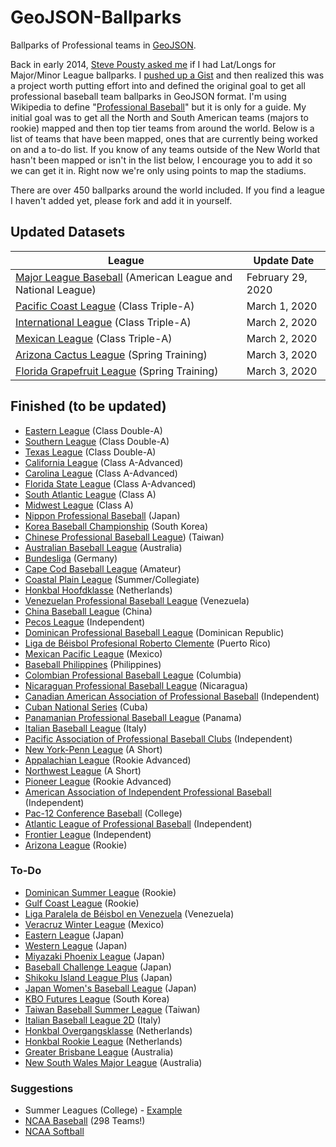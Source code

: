 # GeoJSON-Ballparks

Ballparks of Professional teams in [GeoJSON](http://geojson.org).

Back in early 2014, [Steve Pousty asked me](https://twitter.com/TheSteve0/status/436588544329388032) if I had Lat/Longs for Major/Minor League ballparks.  I [pushed up a Gist](https://gist.github.com/cageyjames/9142310) and then realized this was a project worth putting effort into and defined the original goal to get all professional baseball team ballparks in GeoJSON format.  I'm using Wikipedia to define "[Professional Baseball](https://en.wikipedia.org/wiki/Professional_baseball)" but it is only for a guide.  My initial goal was to get all the North and South American teams (majors to rookie) mapped and then top tier teams from around the world.  Below is a list of teams that have been mapped, ones that are currently being worked on and a to-do list.  If you know of any teams outside of the New World that hasn't been mapped or isn't in the list below, I encourage you to add it so we can get it in.  Right now we're only using points to map the stadiums.  

There are over 450 ballparks around the world included.  If you find a league I haven't added yet, please fork and add it in yourself.

## Updated Datasets

| League  | Update Date |
| ------------- | ------------- |
| [Major League Baseball](http://mlb.com) (American League and National League) | February 29, 2020 |
| [Pacific Coast League](http://www.milb.com/index.jsp?sid=l112) (Class Triple-A) | March 1, 2020 |
| [International League](http://www.milb.com/index.jsp?sid=l117) (Class Triple-A) | March 2, 2020 |
| [Mexican League](http://www.milb.com/index.jsp?sid=l125) (Class Triple-A) | March 2, 2020 |
| [Arizona Cactus League](http://www.cactusleague.com) (Spring Training) | March 3, 2020 |
| [Florida Grapefruit League](http://www.floridagrapefruitleague.com) (Spring Training) | March 3, 2020 |

## Finished (to be updated)

* [Eastern League](http://www.milb.com/index.jsp?sid=l113) (Class Double-A)
* [Southern League](http://www.milb.com/index.jsp?sid=l111) (Class Double-A)
* [Texas League](http://www.milb.com/index.jsp?sid=l109) (Class Double-A)
* [California League](http://www.milb.com/index.jsp?sid=l110) (Class A-Advanced)
* [Carolina League](http://www.milb.com/index.jsp?sid=l122) (Class A-Advanced)
* [Florida State League](http://www.milb.com/index.jsp?sid=l123) (Class A-Advanced)
* [South Atlantic League](http://www.milb.com/index.jsp?sid=l116) (Class A)
* [Midwest League](http://www.milb.com/index.jsp?sid=l118) (Class A)
* [Nippon Professional Baseball](http://www.npb.or.jp) (Japan)
* [Korea Baseball Championship](http://www.koreabaseball.com/) (South Korea)
* [Chinese Professional Baseball League](http://www.cpbl.com.tw)) (Taiwan)
* [Australian Baseball League](http://web.theabl.com.au) (Australia)
* [Bundesliga](http://baseball-bundesliga.de/) (Germany)
* [Cape Cod Baseball League](http://www.capecodbaseball.org/) (Amateur)  
* [Coastal Plain League](http://www.coastalplain.com) (Summer/Collegiate)
* [Honkbal Hoofdklasse](http://www.honkbalsite.comve) (Netherlands)
* [Venezuelan Professional Baseball League](http://www.lvbp.com) (Venezuela)
* [China Baseball League](https://en.wikipedia.org/wiki/China_Baseball_League) (China)
* [Pecos League](http://pecosleague.com/) (Independent)
* [Dominican Professional Baseball League](https://en.wikipedia.org/wiki/Dominican_Professional_Baseball_League) (Dominican Republic)
* [Liga de Béisbol Profesional Roberto Clemente](https://en.wikipedia.org/wiki/Liga_de_Béisbol_Profesional_Roberto_Clemente) (Puerto Rico)
* [Mexican Pacific League](https://en.wikipedia.org/wiki/Mexican_Pacific_League) (Mexico)
* [Baseball Philippines](https://en.wikipedia.org/wiki/Baseball_Philippines) (Philippines)
* [Colombian Professional Baseball League](https://en.wikipedia.org/wiki/Colombian_Professional_Baseball_League) (Columbia)
* [Nicaraguan Professional Baseball League](https://en.wikipedia.org/wiki/Nicaraguan_Professional_Baseball_League) (Nicaragua)
* [Canadian American Association of Professional Baseball](http://canamleague.com/) (Independent)
* [Cuban National Series](https://en.wikipedia.org/wiki/Cuban_National_Series) (Cuba)
* [Panamanian Professional Baseball League](https://en.wikipedia.org/wiki/Panamanian_Professional_Baseball_League) (Panama)
* [Italian Baseball League](https://en.wikipedia.org/wiki/Italian_Baseball_League) (Italy)
* [Pacific Association of Professional Baseball Clubs](https://en.wikipedia.org/wiki/Pacific_Association_of_Professional_Baseball_Clubs) (Independent)
* [New York-Penn League](http://www.milb.com/index.jsp?sid=l127) (A Short)
* [Appalachian League](http://www.milb.com/index.jsp?sid=l120) (Rookie Advanced)
* [Northwest League](http://www.milb.com/index.jsp?sid=l126) (A Short)
* [Pioneer League](http://www.milb.com/index.jsp?sid=l128) (Rookie Advanced)
* [American Association of Independent Professional Baseball](http://www.americanassociationbaseball.com) (Independent)
* [Pac-12 Conference Baseball](http://pac-12.com/sport/baseball) (College)
* [Atlantic League of Professional Baseball](http://www.atlanticleague.com/) (Independent)
* [Frontier League](http://www.frontierleague.com/) (Independent)
* [Arizona League](http://www.milb.com/index.jsp?sid=l121) (Rookie)

### To-Do

* [Dominican Summer League](http://www.milb.com/index.jsp?sid=l130) (Rookie)
* [Gulf Coast League](http://www.milb.com/index.jsp?sid=l124) (Rookie)
* [Liga Paralela de Béisbol en Venezuela](https://en.wikipedia.org/wiki/Liga_Paralela_de_Béisbol_en_Venezuela) (Venezuela)
* [Veracruz Winter League](https://en.wikipedia.org/wiki/Veracruz_Winter_League) (Mexico)
* [Eastern League](http://tinyurl.com/hnjz4gk) (Japan)
* [Western League](http://tinyurl.com/zohqt3x) (Japan)
* [Miyazaki Phoenix League](https://en.wikipedia.org/wiki/Miyazaki_Phoenix_League) (Japan)
* [Baseball Challenge League](https://en.wikipedia.org/wiki/Baseball_Challenge_League) (Japan)
* [Shikoku Island League Plus](https://en.wikipedia.org/wiki/Shikoku_Island_League_Plus) (Japan)
* [Japan Women's Baseball League](https://en.wikipedia.org/wiki/Japan_Women%27s_Baseball_League) (Japan)
* [KBO Futures League](https://en.wikipedia.org/wiki/KBO_Futures_League) (South Korea)
* [Taiwan Baseball Summer League](https://en.wikipedia.org/wiki/Taiwan_Baseball_Summer_League) (Taiwan)
* [Italian Baseball League 2D](https://en.wikipedia.org/wiki/Italian_Baseball_League_2D) (Italy)
* [Honkbal Overgangsklasse](https://en.wikipedia.org/wiki/Honkbal_Overgangsklasse) (Netherlands)
* [Honkbal Rookie League](https://en.wikipedia.org/wiki/Honkbal_Rookie_League) (Netherlands)
* [Greater Brisbane League](https://en.wikipedia.org/wiki/Greater_Brisbane_League) (Australia)
* [New South Wales Major League](https://en.wikipedia.org/wiki/New_South_Wales_Major_League) (Australia)

### Suggestions

* Summer Leagues (College) - [Example](https://gist.github.com/oeon/54626316c56a76e4db67)
* [NCAA Baseball](https://en.wikipedia.org/wiki/College_baseball) (298 Teams!)
* [NCAA Softball](https://en.wikipedia.org/wiki/List_of_NCAA_Division_I_softball_programs)
